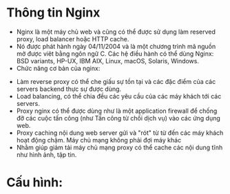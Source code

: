 # Thông tin Nginx
* Nginx là một máy chủ web và cũng có thể được sử dụng làm reserved proxy, load balancer hoặc HTTP cache. 
* Nó được phát hành ngày 04/11/2004 và là một chương trình mã nguồn mở được viêt bằng ngôn ngữ C. Các hệ điều hành có thể dùng Nginx: BSD variants, HP-UX, IBM AIX, Linux, macOS, Solaris, Windows.
* Chức năng cơ bản của nginx:
+ Làm reverse proxy có thể che giấu sự tồn tại và các đặc điểm của các servers backend thực sự được dùng.
+ Load balancing, có thể chia đều các yêu cầu của các máy khách tới các servers.
+ Proxy nginx có thể được dùng như là một application firewall để chống đỡ các cuộc tấn công (như Tấn công từ chối dịch vụ) vào các ứng dụng web.
+ Proxy caching nội dung web server gửi và "rót" từ từ đến các máy khách hoạt động chậm. Máy chủ mạng không phải đợi máy khác
+ Nhằm giúp giảm tải máy chủ mạng proxy có thể cache các nội dung tĩnh như hình ảnh, tập tin.
# Cấu hình:
